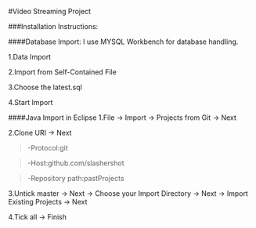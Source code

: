 #Video Streaming Project

###Installation Instructions:

####Database Import:
I use MYSQL Workbench for database handling.

1.Data Import

2.Import from Self-Contained File

3.Choose the latest.sql

4.Start Import

####Java Import in Eclipse
1.File -> Import  -> Projects from Git -> Next

2.Clone URI -> Next
>-Protocol:git

>-Host:github.com/slashershot

>-Repository path:pastProjects

3.Untick master -> Next -> Choose your Import Directory -> Next -> Import Existing  Projects -> Next

4.Tick all -> Finish
